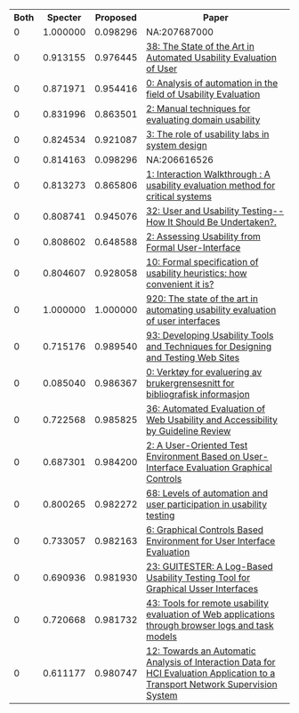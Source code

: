 <html><table><tr>
<th>Both</th>
<th>Specter</th>
<th>Proposed</th>
<th>Paper</th>
</tr>
<tr>
<td>0</td>
<td>1.000000</td>
<td>0.098296</td>
<td>NA:207687000</td>
</tr>
<tr>
<td>0</td>
<td>0.913155</td>
<td>0.976445</td>
<td><a href="https://www.semanticscholar.org/paper/322b1f6bf5a1e366e720f1f76c062c8a829c941e">38: The State of the Art in Automated Usability Evaluation of User</a></td>
</tr>
<tr>
<td>0</td>
<td>0.871971</td>
<td>0.954416</td>
<td><a href="https://www.semanticscholar.org/paper/08474f6d8342ebe0232ac45c5ccb7f2b869f4083">0: Analysis of automation in the field of Usability Evaluation</a></td>
</tr>
<tr>
<td>0</td>
<td>0.831996</td>
<td>0.863501</td>
<td><a href="https://www.semanticscholar.org/paper/4248cd982302a0d156e5872e307c1e8c22a79a0b">2: Manual techniques for evaluating domain usability</a></td>
</tr>
<tr>
<td>0</td>
<td>0.824534</td>
<td>0.921087</td>
<td><a href="https://www.semanticscholar.org/paper/758a0e65be9662e822c6f071a90a83e912649052">3: The role of usability labs in system design</a></td>
</tr>
<tr>
<td>0</td>
<td>0.814163</td>
<td>0.098296</td>
<td>NA:206616526</td>
</tr>
<tr>
<td>0</td>
<td>0.813273</td>
<td>0.865806</td>
<td><a href="https://www.semanticscholar.org/paper/27eda99258501edbc566b8c888b0598fe7aeb882">1: Interaction Walkthrough : A usability evaluation method for critical systems</a></td>
</tr>
<tr>
<td>0</td>
<td>0.808741</td>
<td>0.945076</td>
<td><a href="https://www.semanticscholar.org/paper/ca9a95cb0cd2ff65ff794fa1eb5dd7b6dc9e011e">32: User and Usability Testing--How It Should Be Undertaken?.</a></td>
</tr>
<tr>
<td>0</td>
<td>0.808602</td>
<td>0.648588</td>
<td><a href="https://www.semanticscholar.org/paper/560ac20afee30ce8162a20697c61fc74efd7e89e">2: Assessing Usability from Formal User-Interface</a></td>
</tr>
<tr>
<td>0</td>
<td>0.804607</td>
<td>0.928058</td>
<td><a href="https://www.semanticscholar.org/paper/23c2a4baab4116add0a9ef015a6066e98671c0bb">10: Formal specification of usability heuristics: how convenient it is?</a></td>
</tr>
<tr>
<td>0</td>
<td>1.000000</td>
<td>1.000000</td>
<td><a href="https://www.semanticscholar.org/paper/4a1d7908a3791a295c3dec8a35472a5bf7bb6bdc">920: The state of the art in automating usability evaluation of user interfaces</a></td>
</tr>
<tr>
<td>0</td>
<td>0.715176</td>
<td>0.989540</td>
<td><a href="https://www.semanticscholar.org/paper/aca4101ea41d9df95e03a4ed05c38fdea6ddc449">93: Developing Usability Tools and Techniques for Designing and Testing Web Sites</a></td>
</tr>
<tr>
<td>0</td>
<td>0.085040</td>
<td>0.986367</td>
<td><a href="https://www.semanticscholar.org/paper/3000603170a4d945014148b4c4fdb8e7efa21263">0: Verktøy for evaluering av brukergrensesnitt for bibliografisk informasjon</a></td>
</tr>
<tr>
<td>0</td>
<td>0.722568</td>
<td>0.985825</td>
<td><a href="https://www.semanticscholar.org/paper/1daaf66a0e4e6ae1f18a3fc9476492520a817c9b">36: Automated Evaluation of Web Usability and Accessibility by Guideline Review</a></td>
</tr>
<tr>
<td>0</td>
<td>0.687301</td>
<td>0.984200</td>
<td><a href="https://www.semanticscholar.org/paper/1f3e1d5ec40dbe0bcd7dd0dc0d2830a35ff9a5de">2: A User-Oriented Test Environment Based on User-Interface Evaluation Graphical Controls</a></td>
</tr>
<tr>
<td>0</td>
<td>0.800265</td>
<td>0.982272</td>
<td><a href="https://www.semanticscholar.org/paper/8878fd8fc1a0fc20864ef291b5b33e4c0b9d1cc0">68: Levels of automation and user participation in usability testing</a></td>
</tr>
<tr>
<td>0</td>
<td>0.733057</td>
<td>0.982163</td>
<td><a href="https://www.semanticscholar.org/paper/9c878e29af57e6e8a9d71a766fa1d4f2f271366c">6: Graphical Controls Based Environment for User Interface Evaluation</a></td>
</tr>
<tr>
<td>0</td>
<td>0.690936</td>
<td>0.981930</td>
<td><a href="https://www.semanticscholar.org/paper/e2d108df3c866deb094a39d41a24deaea98f867d">23: GUITESTER: A Log-Based Usability Testing Tool for Graphical Usser Interfaces</a></td>
</tr>
<tr>
<td>0</td>
<td>0.720668</td>
<td>0.981732</td>
<td><a href="https://www.semanticscholar.org/paper/96e598297a2ec95df56b6f7b521a6adb96b71c64">43: Tools for remote usability evaluation of Web applications through browser logs and task models</a></td>
</tr>
<tr>
<td>0</td>
<td>0.611177</td>
<td>0.980747</td>
<td><a href="https://www.semanticscholar.org/paper/1714d8cabd5b6d473e1ede6ebd28cde7dffa3818">12: Towards an Automatic Analysis of Interaction Data for HCI Evaluation Application to a Transport Network Supervision System</a></td>
</tr>
</table></html>
